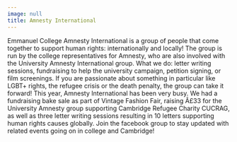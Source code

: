 ```yaml
---
image: null
title: Amnesty International
---
```


Emmanuel College Amnesty International is a group of people that come together to support human rights: internationally and locally! The group is run by the college representatives for Amnesty, who are also involved with the University Amnesty International group.
What we do: letter writing sessions, fundraising to help the university campaign, petition signing, or film screenings. If you are passionate about something in particular like LGBT+ rights, the refugee crisis or the death penalty, the group can take it forward!
This year, Amnesty International has been very busy. We had a fundraising bake sale as part of Vintage Fashion Fair, raising Â£33 for the University Amnesty group supporting Cambridge Refugee Charity CUCRAG, as well as three letter writing sessions resulting in 10 letters supporting human rights causes globally.
Join the facebook group to stay updated with related events going on in college and Cambridge!
